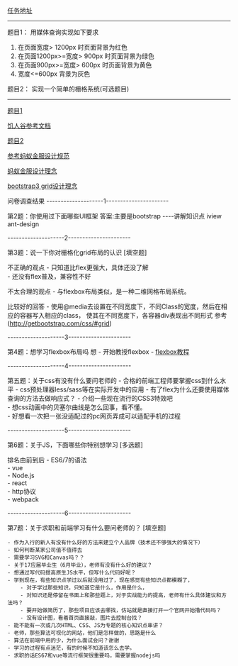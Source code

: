 

[任务地址](http://jscode.me/t/-flex--/250)

-------------------------------------------------------
题目1： 用媒体查询实现如下要求

1. 在页面宽度> 1200px 时页面背景为红色
2. 在页面1200px>=宽度> 900px  时页面背景为绿色
3. 在页面900px>=宽度> 600px  时页面背景为黄色
4. 宽度<=600px 背景为灰色


题目2： 实现一个简单的栅格系统(可选题目)

-------------------------------------------------------




[题目1](./media.html)

[饥人谷参考文档](http://book.jirengu.com/fe/%E5%89%8D%E7%AB%AF%E8%BF%9B%E9%98%B6/HTML5%E5%92%8CCSS3/media_query.html)


[题目2](./grid.html)

[参考蚂蚁金服设计规范](https://ant.design/components/grid-cn/)

[蚂蚁金服设计理念](https://ant.design/docs/spec/introduce-cn)

[bootstrap3 grid设计理念](http://getbootstrap.com/css/#grid-media-queries)


问卷调查结果
--------------------1----------------------

第2题：你使用过下面哪些UI框架
答案:主要是bootstrap
----讲解知识点 
iview
ant-design

--------------------2----------------------

第3题：说一下你对栅格化grid布局的认识  [填空题]

不正确的观点
	- 只知道比flex更强大，具体还没了解	
	- 还没有flex普及，兼容性不好

不太合理的观点
	- 与flexbox布局类似，是一种二维网格布局系统。

比较好的回答
	- 	使用@media去设置在不同宽度下，不同Class的宽度，然后在相应的容器写入相应的class，
		使其在不同宽度下，各容器div表现出不同形式
		参考(http://getbootstrap.com/css/#grid)

--------------------3----------------------

第4题：想学习flexbox布局吗 
想
	- 开始教授flexbox 
	- [flexbox教程](https://css-tricks.com/snippets/css/a-guide-to-flexbox/)


--------------------4----------------------

第五题：关于css有没有什么要问老师的
	- 合格的前端工程师要掌握css到什么水平 
	- css预处理器less/sass等在实际开发中的应用
	- 有了flex为什么还要使用媒体查询的方法去做响应式？
	- 介绍一些现在流行的CSS3特效吧	
	- 想css动画中的贝塞尔曲线是怎么回事，看不懂。	
	- 好想看一次把一张没适配过的pc网页弄成可以适配手机的过程		

--------------------5----------------------

第6题：关于JS，下面哪些你特别想学习  [多选题]

排名由前到后
    - ES6/7的语法  
    - vue    
    - Node.js  
    - react     
    - http协议  
    - webpack	
    
--------------------6----------------------

第7题：关于求职和前端学习有什么要问老师的？  [填空题]

	- 作为入行的新人有没有什么好的方法来建立个人品牌（技术还不够强大的情况下）
	- 如何判断某家公司值不值得去
	- 需要学习SVG和Canvas吗？？
	- 关于17应届毕业生（6月毕业），老师有没有什么好的建议？
	- 想通过写代码提高原生JS水平，但写什么代码好呢？	
	- 学到现在，有些知识点学过以后就没用过了，现在感觉有些知识点都模糊了，
		- 对于学过那些知识，只知道它是什么，作用是什么，
		- 对知识还是停留在书面上和那些题上，对于实战能力的提高，老师有什么具体建议和方法吗？
		- 要开始做简历了，那些项目应该去哪找，仿站就是直接打开一个官网开始撸代码吗？
		- 没有设计图，看着首页直接敲，图片去控制台找？
	- 能不能有一次或几次HTML、CSS、JS为专题的核心知识点串讲？
	- 老师，那些算法可视化的网站，他们是怎样做的，思路是什么
	- 算法在前端中用的少，为什么面试会问？谢谢
	- 学习的过程有点迷茫，有的时候不知道该怎么去学。
	- 求职的话ES67和vue等流行框架很重要吗，需要掌握nodejs吗		
   




















